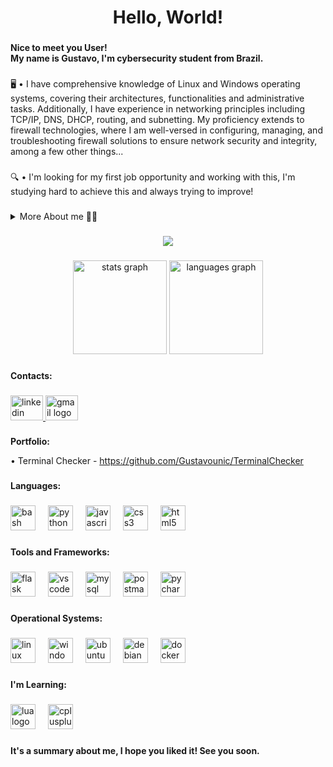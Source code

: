 <h1 align="center">Hello, World!</h1> 

###

<p align="left"><strong>Nice to meet you User!<br>My name is Gustavo, I'm cybersecurity student from Brazil.</strong><p>

###

<p align="left">🖥 • I have comprehensive knowledge of Linux and Windows operating systems, covering their architectures, functionalities and administrative tasks. Additionally, I have experience in networking principles including TCP/IP, DNS, DHCP, routing, and subnetting. My proficiency extends to firewall technologies, where I am well-versed in configuring, managing, and troubleshooting firewall solutions to ensure network security and integrity, among a few other things...</p>

###

<p align="left">🔍 •  I'm looking for my first job opportunity and working with this, I'm studying hard to achieve this and always trying to improve!</p>

###

<details> 
  <summary align="left">More About me 🙋‍♂️</summary>
  • I am 18 years old and a cybersecurity student, I am currently in my first semester learning about networks, Linux, Windows Server and Python for security, in addition to having intermediate knowledge of the English language;<br>
  • I also have knowledge of pen testing, which I took some courses to learn about, in addition to frequently testing my skills at PortSwigger and Tryhackme;<br>
  • I have knowledge of Python, Javascript, HTML, CSS, in addition to studying C++ and LUA;<br>
  • While studying, I learned about Linux and user management, Windows and Windows Server, Azure, and was studying to learn more about these tools and operating systems.<br>
  • Finally, I have knowledge of Linux and Windows systems, as well as always looking to learn more about the systems.<br>

</details>

###

<div align="center">
  <img src="https://user-images.githubusercontent.com/74038190/216649426-0c2ee152-84d8-4707-85c4-27a378d2f78a.gif">
</div>

###

<div align="center">
  <img src="https://github-readme-stats.vercel.app/api?username=Gustavounic&hide_title=false&hide_rank=false&show_icons=true&include_all_commits=true&count_private=true&disable_animations=false&theme=tokyonight&locale=en&hide_border=false&order=1" height="150" alt="stats graph"  />
  <img src="https://github-readme-stats.vercel.app/api/top-langs?username=Gustavounic&locale=en&hide_title=false&layout=compact&card_width=320&langs_count=5&theme=tokyonight&hide_border=false&order=2" height="150" alt="languages graph"/>
</div>

###

<p align="left"><strong>Contacts:</strong></h4>

###

<div align="left">
  <a href="https://www.linkedin.com/in/gustavo-ribeiro-9b2899267/" target="_blank">
    <img src="https://raw.githubusercontent.com/maurodesouza/profile-readme-generator/master/src/assets/icons/social/linkedin/default.svg" width="52" height="40" alt="linkedin logo"  />
  </a>
  <a href="mailto:gustavoribeirounic@gmail.com" target="_blank">
    <img src="https://raw.githubusercontent.com/maurodesouza/profile-readme-generator/master/src/assets/icons/social/gmail/default.svg" width="52" height="40" alt="gmail logo"  />
  </a>
</div>

###

<p align="left"><strong>Portfolio:</strong></p>

  • Terminal Checker - https://github.com/Gustavounic/TerminalChecker

###

<p align="left"><strong>Languages:</strong></p>

###

<div align="left">
  <img src="https://cdn.simpleicons.org/gnubash/4EAA25" height="40" alt="bash logo"  />
  <img width="12" />
  <img src="https://cdn.jsdelivr.net/gh/devicons/devicon/icons/python/python-original.svg" height="40" alt="python logo"  />
  <img width="12" />
  <img src="https://skillicons.dev/icons?i=js" height="40" alt="javascript logo"  />
  <img width="12" />
  <img src="https://cdn.simpleicons.org/css3/1572B6" height="40" alt="css3 logo"  />
  <img width="12" />
  <img src="https://cdn.simpleicons.org/html5/E34F26" height="40" alt="html5 logo"  />
</div>

###

<p align="left"><strong>Tools and Frameworks:</strong></p>

###

<div align="left">
  <img src="https://skillicons.dev/icons?i=flask" height="40" alt="flask logo"  />
  <img width="12" />
  <img src="https://cdn.jsdelivr.net/gh/devicons/devicon/icons/vscode/vscode-original.svg" height="40" alt="vscode logo"  />
  <img width="12" />
  <img src="https://cdn.simpleicons.org/mysql/4479A1" height="40" alt="mysql logo"  />
  <img width="12" />
  <img src="https://skillicons.dev/icons?i=postman" height="40" alt="postman logo"  />
  <img width="12" />
  <img src="https://cdn.jsdelivr.net/gh/devicons/devicon/icons/pycharm/pycharm-original.svg" height="40" alt="pycharm logo"  />
</div>

###

<p align="left"><strong>Operational Systems:</strong></p>

###

<div align="left">
  <img src="https://cdn.simpleicons.org/linux/FCC624" height="40" alt="linux logo"  />
  <img width="12" />
  <img src="https://cdn.jsdelivr.net/gh/devicons/devicon/icons/windows8/windows8-original.svg" height="40" alt="windows8 logo"  />
  <img width="12" />
  <img src="https://cdn.simpleicons.org/ubuntu/E95420" height="40" alt="ubuntu logo"  />
  <img width="12" />
  <img src="https://cdn.simpleicons.org/debian/A81D33" height="40" alt="debian logo"  />
  <img width="12" />
  <img src="https://cdn.simpleicons.org/docker/2496ED" height="40" alt="docker logo"  />
  <img width="12" />
</div>

###

<p align="left"><strong>I'm Learning:</strong></p>

###

<div align="left">
  <img src="https://cdn.simpleicons.org/lua/2C2D72" height="40" alt="lua logo"  />
  <img width="12" />
  <img src="https://cdn.simpleicons.org/c++/00599C" height="40" alt="cplusplus logo"  />
</div>

###
<p align="left"><strong>It's a summary about me, I hope you liked it! See you soon.</strong></p>
